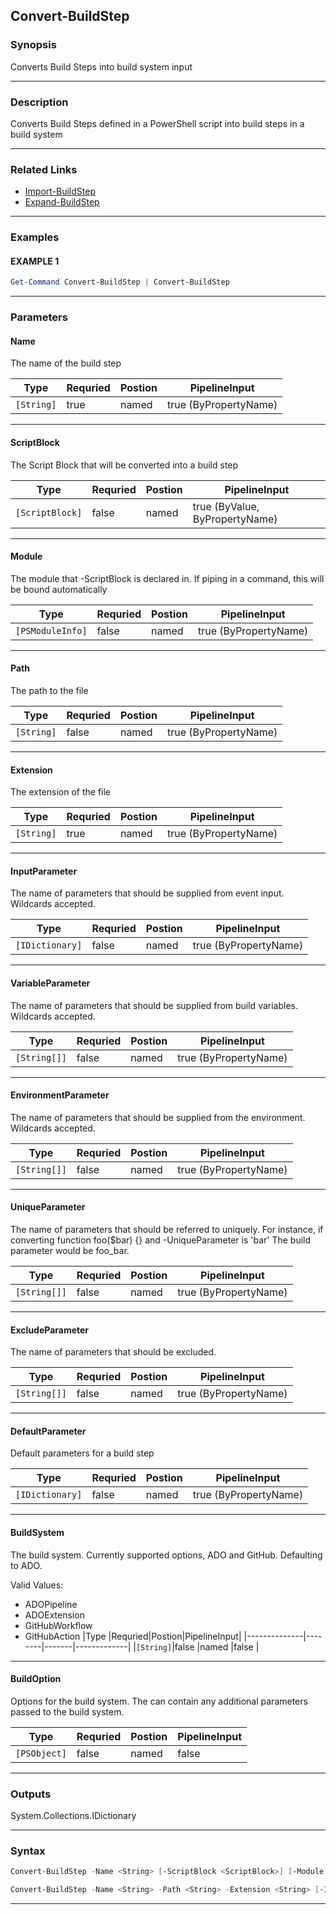 
Convert-BuildStep
-----------------
### Synopsis
Converts Build Steps into build system input

---
### Description

Converts Build Steps defined in a PowerShell script into build steps in a build system

---
### Related Links
* [Import-BuildStep](Import-BuildStep.md)
* [Expand-BuildStep](Expand-BuildStep.md)
---
### Examples
#### EXAMPLE 1
```PowerShell
Get-Command Convert-BuildStep | Convert-BuildStep
```

---
### Parameters
#### **Name**

The name of the build step



|Type          |Requried|Postion|PipelineInput        |
|--------------|--------|-------|---------------------|
|```[String]```|true    |named  |true (ByPropertyName)|
---
#### **ScriptBlock**

The Script Block that will be converted into a build step



|Type               |Requried|Postion|PipelineInput                 |
|-------------------|--------|-------|------------------------------|
|```[ScriptBlock]```|false   |named  |true (ByValue, ByPropertyName)|
---
#### **Module**

The module that -ScriptBlock is declared in.  If piping in a command, this will be bound automatically



|Type                |Requried|Postion|PipelineInput        |
|--------------------|--------|-------|---------------------|
|```[PSModuleInfo]```|false   |named  |true (ByPropertyName)|
---
#### **Path**

The path to the file



|Type          |Requried|Postion|PipelineInput        |
|--------------|--------|-------|---------------------|
|```[String]```|false   |named  |true (ByPropertyName)|
---
#### **Extension**

The extension of the file



|Type          |Requried|Postion|PipelineInput        |
|--------------|--------|-------|---------------------|
|```[String]```|true    |named  |true (ByPropertyName)|
---
#### **InputParameter**

The name of parameters that should be supplied from event input.
Wildcards accepted.



|Type               |Requried|Postion|PipelineInput        |
|-------------------|--------|-------|---------------------|
|```[IDictionary]```|false   |named  |true (ByPropertyName)|
---
#### **VariableParameter**

The name of parameters that should be supplied from build variables.
Wildcards accepted.



|Type            |Requried|Postion|PipelineInput        |
|----------------|--------|-------|---------------------|
|```[String[]]```|false   |named  |true (ByPropertyName)|
---
#### **EnvironmentParameter**

The name of parameters that should be supplied from the environment.
Wildcards accepted.



|Type            |Requried|Postion|PipelineInput        |
|----------------|--------|-------|---------------------|
|```[String[]]```|false   |named  |true (ByPropertyName)|
---
#### **UniqueParameter**

The name of parameters that should be referred to uniquely.
For instance, if converting function foo($bar) {} and -UniqueParameter is 'bar'
The build parameter would be foo_bar.



|Type            |Requried|Postion|PipelineInput        |
|----------------|--------|-------|---------------------|
|```[String[]]```|false   |named  |true (ByPropertyName)|
---
#### **ExcludeParameter**

The name of parameters that should be excluded.



|Type            |Requried|Postion|PipelineInput        |
|----------------|--------|-------|---------------------|
|```[String[]]```|false   |named  |true (ByPropertyName)|
---
#### **DefaultParameter**

Default parameters for a build step



|Type               |Requried|Postion|PipelineInput        |
|-------------------|--------|-------|---------------------|
|```[IDictionary]```|false   |named  |true (ByPropertyName)|
---
#### **BuildSystem**

The build system.  Currently supported options, ADO and GitHub.  Defaulting to ADO.



Valid Values:

* ADOPipeline
* ADOExtension
* GitHubWorkflow
* GitHubAction
|Type          |Requried|Postion|PipelineInput|
|--------------|--------|-------|-------------|
|```[String]```|false   |named  |false        |
---
#### **BuildOption**

Options for the build system.  The can contain any additional parameters passed to the build system.



|Type            |Requried|Postion|PipelineInput|
|----------------|--------|-------|-------------|
|```[PSObject]```|false   |named  |false        |
---
### Outputs
System.Collections.IDictionary


---
### Syntax
```PowerShell
Convert-BuildStep -Name <String> [-ScriptBlock <ScriptBlock>] [-Module <PSModuleInfo>] [-Path <String>] [-InputParameter <IDictionary>] [-VariableParameter <String[]>] [-EnvironmentParameter <String[]>] [-UniqueParameter <String[]>] [-ExcludeParameter <String[]>] [-DefaultParameter <IDictionary>] [-BuildSystem <String>] [-BuildOption <PSObject>] [<CommonParameters>]
```
```PowerShell
Convert-BuildStep -Name <String> -Path <String> -Extension <String> [-InputParameter <IDictionary>] [-VariableParameter <String[]>] [-EnvironmentParameter <String[]>] [-UniqueParameter <String[]>] [-ExcludeParameter <String[]>] [-DefaultParameter <IDictionary>] [-BuildSystem <String>] [-BuildOption <PSObject>] [<CommonParameters>]
```
---


